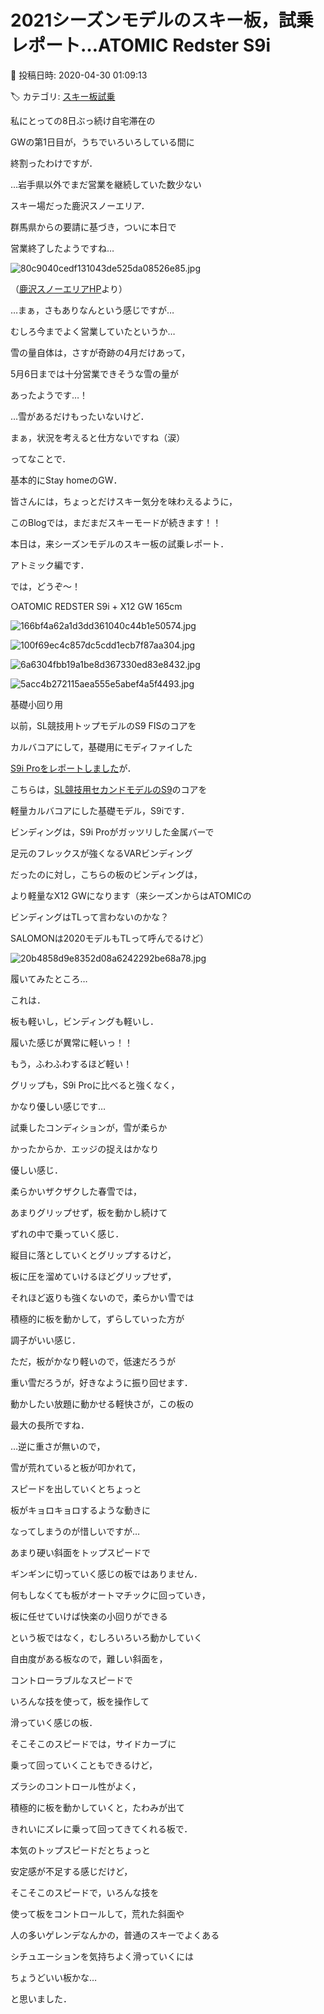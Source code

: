 # 2021シーズンモデルのスキー板，試乗レポート…ATOMIC Redster S9i

📅 投稿日時: 2020-04-30 01:09:13

🏷️ カテゴリ: [スキー板試乗](c0bd8048615710cee890e403a36cc9a2b.md)

私にとっての8日ぶっ続け自宅滞在の


GWの第1日目が，うちでいろいろしている間に


終割ったわけですが．





…岩手県以外でまだ営業を継続していた数少ない


スキー場だった鹿沢スノーエリア．


群馬県からの要請に基づき，ついに本日で


営業終了したようですね…




![80c9040cedf131043de525da08526e85.jpg](images/80c9040cedf131043de525da08526e85.jpg)




（[鹿沢スノーエリアHP](http://www.kazawa.com/snow/)より）


…まぁ，さもありなんという感じですが…


むしろ今までよく営業していたというか…





雪の量自体は，さすが奇跡の4月だけあって，


5月6日までは十分営業できそうな雪の量が


あったようです…！





…雪があるだけもったいないけど．


まぁ，状況を考えると仕方ないですね（涙）





ってなことで．


基本的にStay homeのGW．


皆さんには，ちょっとだけスキー気分を味わえるように，


このBlogでは，まだまだスキーモードが続きます！！


本日は，来シーズンモデルのスキー板の試乗レポート．


アトミック編です．


では，どうぞ～！[]()








○ATOMIC REDSTER S9i + X12 GW 165cm







![166bf4a62a1d3dd361040c44b1e50574.jpg](images/166bf4a62a1d3dd361040c44b1e50574.jpg)









![100f69ec4c857dc5cdd1ecb7f87aa304.jpg](images/100f69ec4c857dc5cdd1ecb7f87aa304.jpg)









![6a6304fbb19a1be8d367330ed83e8432.jpg](images/6a6304fbb19a1be8d367330ed83e8432.jpg)









![5acc4b272115aea555e5abef4a5f4493.jpg](images/5acc4b272115aea555e5abef4a5f4493.jpg)







基礎小回り用





以前，SL競技用トップモデルのS9 FISのコアを


カルバコアにして，基礎用にモディファイした


[S9i Proをレポートしました](e47e006967b1922aad0d6e82f807ade58.md)が．


こちらは，[SL競技用セカンドモデルのS9](e32527a543e652cf67baac3a1e6c2168e.md)のコアを


軽量カルバコアにした基礎モデル，S9iです．





ビンディングは，S9i Proがガッツリした金属バーで


足元のフレックスが強くなるVARビンディング


だったのに対し，こちらの板のビンディングは，


より軽量なX12 GWになります（来シーズンからはATOMICの


ビンディングはTLって言わないのかな？


SALOMONは2020モデルもTLって呼んでるけど）




![20b4858d9e8352d08a6242292be68a78.jpg](images/20b4858d9e8352d08a6242292be68a78.jpg)







履いてみたところ…


これは．


板も軽いし，ビンディングも軽いし．


履いた感じが異常に軽いっ！！


もう，ふわふわするほど軽い！





グリップも，S9i Proに比べると強くなく，


かなり優しい感じです…


試乗したコンディションが，雪が柔らか


かったからか．エッジの捉えはかなり


優しい感じ．





柔らかいザクザクした春雪では，


あまりグリップせず，板を動かし続けて


ずれの中で乗っていく感じ．


縦目に落としていくとグリップするけど，


板に圧を溜めていけるほどグリップせず，


それほど返りも強くないので，柔らかい雪では


積極的に板を動かして，ずらしていった方が


調子がいい感じ．





ただ，板がかなり軽いので，低速だろうが


重い雪だろうが，好きなように振り回せます．


動かしたい放題に動かせる軽快さが，この板の


最大の長所ですね．





…逆に重さが無いので，


雪が荒れていると板が叩かれて，


スピードを出していくとちょっと


板がキョロキョロするような動きに


なってしまうのが惜しいですが…





あまり硬い斜面をトップスピードで


ギンギンに切っていく感じの板ではありません．


何もしなくても板がオートマチックに回っていき，


板に任せていけば快楽の小回りができる


という板ではなく，むしろいろいろ動かしていく


自由度がある板なので，難しい斜面を，


コントローラブルなスピードで


いろんな技を使って，板を操作して


滑っていく感じの板．





そこそこのスピードでは，サイドカーブに


乗って回っていくこともできるけど，


ズラシのコントロール性がよく，


積極的に板を動かしていくと，たわみが出て


きれいにズレに乗って回ってきてくれる板で．


本気のトップスピードだとちょっと


安定感が不足する感じだけど，


そこそこのスピードで，いろんな技を


使って板をコントロールして，荒れた斜面や


人の多いゲレンデなんかの，普通のスキーでよくある


シチュエーションを気持ちよく滑っていくには


ちょうどいい板かな…


と思いました．
